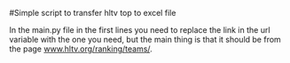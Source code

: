 #Simple script to transfer hltv top to excel file

In the main.py file in the first lines you need to replace the link in the url variable with the one you need, but the main thing is that it should be from the page www.hltv.org/ranking/teams/.